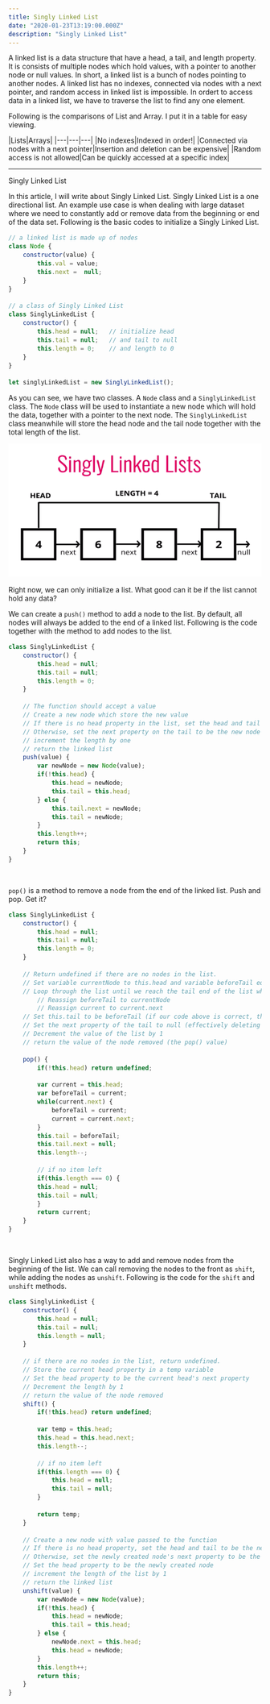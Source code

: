 ```yaml
---
title: Singly Linked List
date: "2020-01-23T13:19:00.000Z"
description: "Singly Linked List"
---
```


A linked list is a data structure that have a head, a tail, and length property. It is consists of multiple nodes which hold values, with a pointer to another node or null values. In short, a linked list is a bunch of nodes pointing to another nodes. A linked list has no indexes, connected via nodes with a next pointer, and random access in linked list is impossible. In ordert to access data in a linked list, we have to traverse the list to find any one element.

Following is the comparisons of List and Array. I put it in a table for easy viewing.

|Lists|Arrays|
|---|---|---|
|No indexes|Indexed in order!|
|Connected via nodes with a next pointer|Insertion and deletion can be expensive|
|Random access is not allowed|Can be quickly accessed at a specific index|
___

Singly Linked List

In this article, I will write about Singly Linked List. Singly Linked List is a one directional list. An example use case is when dealing with large dataset where we need to constantly add or remove data from the beginning or end of the data set. Following is the basic codes to initialize a Singly Linked List. 

```javascript
// a linked list is made up of nodes
class Node {
    constructor(value) {
        this.val = value;
        this.next =  null;
    }
}

// a class of Singly Linked List
class SinglyLinkedList {
    constructor() {
        this.head = null;   // initialize head
        this.tail = null;   // and tail to null
        this.length = 0;    // and length to 0
    }
}

let singlyLinkedList = new SinglyLinkedList();
```
As you can see, we have two classes. A `Node` class and a `SinglyLinkedList` class. The `Node` class will be used to instantiate a new node which will hold the data, together with a pointer to the next node. The `SinglyLinkedList` class meanwhile will store the head node and the tail node together with the total length of the list.

![Singly Linked List](./singly-linked-list.png)

Right now, we can only initialize a list. What good can it be if the list cannot hold any data?  

We can create a `push()` method to add a node to the list. By default, all nodes will always be added to the end of a linked list. Following is the code together with the method to add nodes to the list.

```javascript
class SinglyLinkedList {
    constructor() {
        this.head = null;
        this.tail = null;
        this.length = 0;
    }

    // The function should accept a value
    // Create a new node which store the new value
    // If there is no head property in the list, set the head and tail to be the newly created node.
    // Otherwise, set the next property on the tail to be the new node and update the tail property to be the newly created node.
    // increment the length by one
    // return the linked list
    push(value) {
        var newNode = new Node(value); 
        if(!this.head) {               
            this.head = newNode;       
            this.tail = this.head;     
        } else {
            this.tail.next = newNode;   
            this.tail = newNode;        
        }
        this.length++;                  
        return this;                    
    }
}
```
<br>

`pop()` is a method to remove a node from the end of the linked list. Push and pop. Get it?
```javascript
class SinglyLinkedList {
    constructor() {
        this.head = null;
        this.tail = null;
        this.length = 0;
    }

    // Return undefined if there are no nodes in the list.
    // Set variable currentNode to this.head and variable beforeTail equal to the currentNode.
    // Loop through the list until we reach the tail end of the list while(currentNode.next)
        // Reassign beforeTail to currentNode
        // Reassign current to current.next
    // Set this.tail to be beforeTail (if our code above is correct, this will be the node before the tail end)
    // Set the next property of the tail to null (effectively deleting the old tail)
    // Decrement the value of the list by 1
    // return the value of the node removed (the pop() value)

    pop() {
        if(!this.head) return undefined;    

        var current = this.head;            
        var beforeTail = current;           
        while(current.next) {              
            beforeTail = current;           
            current = current.next;
        }
        this.tail = beforeTail;            
        this.tail.next = null;              
        this.length--;                      

        // if no item left
        if(this.length === 0) {
        this.head = null;
        this.tail = null;
        }
        return current;                    
    }
}
```
<br>

Singly Linked List also has a way to add and remove nodes from the beginning of the list. We can call removing the nodes to the front as `shift`, while adding the nodes as `unshift`. Following is the code for the `shift` and `unshift` methods.

```javascript
class SinglyLinkedList {
    constructor() {
        this.head = null;
        this.tail = null;
        this.length = null;
    }

    // if there are no nodes in the list, return undefined.
    // Store the current head property in a temp variable
    // Set the head property to be the current head's next property
    // Decrement the length by 1
    // return the value of the node removed
    shift() {
        if(!this.head) return undefined;

        var temp = this.head;
        this.head = this.head.next;
        this.length--;

        // if no item left
        if(this.length === 0) {
            this.head = null;
            this.tail = null;
        }

        return temp;
    }

    // Create a new node with value passed to the function
    // If there is no head property, set the head and tail to be the newly created node.
    // Otherwise, set the newly created node's next property to be the current head property on the list
    // Set the head property to be the newly created node
    // increment the length of the list by 1
    // return the linked list
    unshift(value) {
        var newNode = new Node(value);
        if(!this.head) {
            this.head = newNode;
            this.tail = this.head;
        } else {
            newNode.next = this.head;
            this.head = newNode;
        }
        this.length++;
        return this;
    }
}
```


